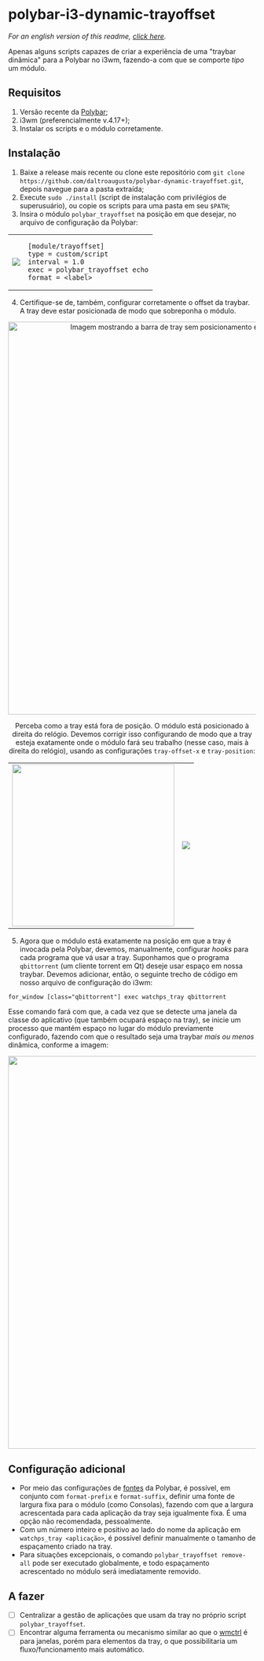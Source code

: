 # polybar-i3-dynamic-trayoffset
*For an english version of this readme, <a href="https://github.com/daltroaugusto/polybar-dynamic-trayoffset/blob/main/README_EN.md">click here</a>.*

Apenas alguns scripts capazes de criar a experiência de uma "traybar dinâmica" para a Polybar no i3wm, fazendo-a com que se comporte *tipo* um módulo.

## Requisitos
1. Versão recente da [Polybar](https://github.com/polybar/polybar/);
2. i3wm (preferencialmente v.4.17+);
3. Instalar os scripts e o módulo corretamente.

## Instalação
1. Baixe a release mais recente ou clone este repositório com ```git clone https://github.com/daltroaugusto/polybar-dynamic-trayoffset.git```, depois navegue para a pasta extraída;
2. Execute ```sudo ./install``` (script de instalação com privilégios de superusuário), ou copie os scripts para uma pasta em seu ```$PATH```;
3. Insira o módulo ```polybar_trayoffset``` na posição em que desejar, no arquivo de configuração da Polybar:

<table align="center">
    <tbody>
        <tr>
            <td><img src="https://i.imgur.com/Jp2SVAv.png" /></td>
            <td>
                
    [module/trayoffset]
    type = custom/script
    interval = 1.0
    exec = polybar_trayoffset echo
    format = <label>
                
</td>
</tr>
</tbody>
</table>

4. Certifique-se de, também, configurar corretamente o offset da traybar. A tray deve estar posicionada de modo que sobreponha o módulo.

<div align="center">
<img width="800" src="https://i.imgur.com/qIO6jeI.png" alt="Imagem mostrando a barra de tray sem posicionamento e ação do módulo trayoffset." />

Perceba como a tray está fora de posição. O módulo está posicionado à direita do relógio. Devemos corrigir isso configurando de modo que a tray esteja exatamente onde o módulo fará seu trabalho (nesse caso, mais à direita do relógio), usando as configurações ```tray-offset-x``` e ```tray-position```:

<table>
<tbody>
<tr>
<td><img width="330" src="https://i.imgur.com/ZH14U9x.png" /></td>
<td><img src="https://i.imgur.com/TBzl2Dm.png" /></td>
</tr>
</tbody>
</table>
</div>

5. Agora que o módulo está exatamente na posição em que a tray é invocada pela Polybar, devemos, manualmente, configurar *hooks* para cada programa que vá usar a tray. Suponhamos que o programa ```qbittorrent``` (um cliente torrent em Qt) deseje usar espaço em nossa traybar. Devemos adicionar, então, o seguinte trecho de código em nosso arquivo de configuração do i3wm:

```
for_window [class="qbittorrent"] exec watchps_tray qbittorrent
```

Esse comando fará com que, a cada vez que se detecte uma janela da classe do aplicativo (que também ocupará espaço na tray), se inicie um processo que mantém espaço no lugar do módulo previamente configurado, fazendo com que o resultado seja uma traybar *mais ou menos* dinâmica, conforme a imagem:

<div align="center">
<img src="https://i.imgur.com/GDnAOcw.png" width="800">
</div>

## Configuração adicional

* Por meio das configurações de <a href="https://github.com/polybar/polybar/wiki/Fonts">fontes</a> da Polybar, é possível, em conjunto com ```format-prefix``` e ```format-suffix```, definir uma fonte de largura fixa para o módulo (como Consolas), fazendo com que a largura acrescentada para cada aplicação da tray seja igualmente fixa. É uma opção não recomendada, pessoalmente.
* Com um número inteiro e positivo ao lado do nome da aplicação em ```watchps_tray <aplicação>```, é possível definir manualmente o tamanho de espaçamento criado na tray.
* Para situações excepcionais, o comando ```polybar_trayoffset remove-all``` pode ser executado globalmente, e todo espaçamento acrescentado no módulo será imediatamente removido.

## A fazer
- [ ] Centralizar a gestão de aplicações que usam da tray no próprio script ```polybar_trayoffset```.
- [ ] Encontrar alguma ferramenta ou mecanismo similar ao que o <a href="https://sites.google.com/site/tstyblo/wmctrl/">wmctrl</a> é para janelas, porém para elementos da tray, o que possibilitaria um fluxo/funcionamento mais automático.

